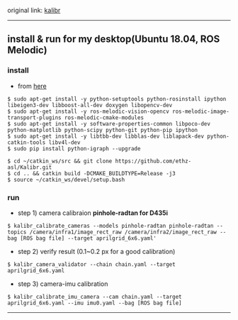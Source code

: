 original link: [kalibr](https://github.com/ethz-asl/kalibr)
<br>
***
## install & run for my desktop(Ubuntu 18.04, ROS Melodic)
### install 
+ from [here](https://blog.csdn.net/weixin_43715197/article/details/106730297)
```
$ sudo apt-get install -y python-setuptools python-rosinstall ipython libeigen3-dev libboost-all-dev doxygen libopencv-dev
$ sudo apt-get install -y ros-melodic-vision-opencv ros-melodic-image-transport-plugins ros-melodic-cmake-modules 
$ sudo apt-get install -y software-properties-common libpoco-dev python-matplotlib python-scipy python-git python-pip ipython 
$ sudo apt-get install -y libtbb-dev libblas-dev liblapack-dev python-catkin-tools libv4l-dev
$ sudo pip install python-igraph --upgrade

$ cd ~/catkin_ws/src && git clone https://github.com/ethz-asl/Kalibr.git
$ cd .. && catkin build -DCMAKE_BUILDTYPE=Release -j3
$ source ~/catkin_ws/devel/setup.bash
```

### run
+ step 1) camera calibraion **pinhole-radtan for D435i**
```
$ kalibr_calibrate_cameras --models pinhole-radtan pinhole-radtan --topics /camera/infra1/image_rect_raw /camera/infra2/image_rect_raw --bag [ROS bag file] --target aprilgrid_6x6.yaml'
```
+ step 2) verify result (0.1~0.2 px for a good calibration)
```
$ kalibr_camera_validator --chain chain.yaml --target aprilgrid_6x6.yaml
```
+ step 3) camera-imu calibration
```
$ kalibr_calibrate_imu_camera --cam chain.yaml --target aprilgrid_6x6.yaml --imu imu0.yaml --bag [ROS bag file]
```
***

